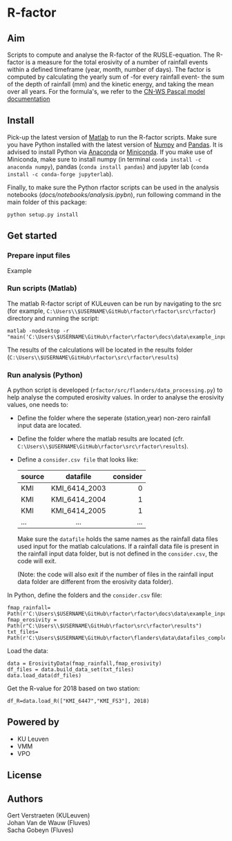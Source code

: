 

# R-factor

## Aim

Scripts to compute and analyse the R-factor of the RUSLE-equation. The 
R-factor is a measure for the total erosivity of a number of rainfall events
within a defined timeframe (year, month, number of days). The factor is 
computed by calculating the yearly sum of -for every rainfall event- the sum
of the depth of rainfall (mm) and the kinetic energy, and taking the mean 
over all years. For the formula's, we refer to the [CN-WS Pascal model documentation](https://docs.fluves.net/cnws-pascal/watem-sedem.html#rusle-factors)

## Install

Pick-up the latest version of [Matlab](https://nl.mathworks.com/products/matlab.html?requestedDomain=)
to run the R-factor scripts. Make sure you have Python installed with the 
latest version of [Numpy](https://numpy.org/) and [Pandas](https://pandas.pydata.org/). 
It is advised to install Python via [Anaconda](https://www.anaconda.com/products/individual) 
or [Miniconda](https://docs.conda.io/en/latest/miniconda.html). 
If you make use of Miniconda, make sure to install numpy (in terminal 
``conda install -c anaconda numpy``), pandas (``conda install pandas``) and 
jupyter lab (``conda install -c conda-forge jupyterlab``).  

Finally, to make sure the Python rfactor scripts can be used in the analysis 
notebooks (*docs/notebooks/analysis.ipybn*), run following command in the main 
folder of this package:

    python setup.py install
    
## Get started

### Prepare input files

Example

### Run scripts (Matlab)

The matlab R-factor script of KULeuven can be run by navigating to the src (for example, ``C:\Users\\$USERNAME\GitHub\rfactor\rfactor\src\rfactor``) directory and running the script:

    matlab -nodesktop -r "main('C:\Users\$USERNAME\GitHub\rfactor\rfactor\docs\data\example_inputdata')"

The results of the calculations will be located in the results folder (``C:\Users\\$USERNAME\GitHub\rfactor\src\rfactor\results``)

### Run analysis (Python)

A python script is developed (``rfactor/src/flanders/data_processing.py``) to help analyse the computed erosivity values. In order to analyse the erosivity values, one needs to:

- Define the folder where the seperate (station,year) non-zero rainfall input data are located.
- Define the folder where the matlab results are located (cfr. ``C:\Users\\$USERNAME\GitHub\rfactor\src\rfactor\results``).  
- Define a ``consider.csv file`` that looks like:

  | source        | datafile      | consider  |
  | ------------- |:-------------:| ---------:|
  | KMI	          | KMI_6414_2003 | 0         |
  | KMI	          | KMI_6414_2004 | 1         |
  | KMI	          | KMI_6414_2005 | 1         |
  | ...           | ...           | ...       |

  Make sure the ``datafile`` holds the same names as the rainfall data files used input for the matlab calculations. If a rainfall data file is present in the rainfall input data folder, but is not defined in the ``consider.csv``, the code will exit.

  (Note: the code will also exit if the number of files in the rainfall input data folder are different from the erosivity data folder).   

In Python, define the folders and the ``consider.csv`` file:

    fmap_rainfall=  Path(r'C:\Users\$USERNAME\GitHub\rfactor\rfactor\docs\data\example_inputdata')
    fmap_erosivity = Path(r"C:\Users\\$USERNAME\GitHub\rfactor\src\rfactor\results")
    txt_files= Path(r'C:\Users\$USERNAME\GitHub\rfactor\flanders\data\datafiles_completeness.csv')

Load the data:  

    data = ErosivityData(fmap_rainfall,fmap_erosivity)
    df_files = data.build_data_set(txt_files)
    data.load_data(df_files)

Get the R-value for 2018 based on two station:

    df_R=data.load_R(["KMI_6447","KMI_FS3"], 2018)

## Powered by

- KU Leuven
- VMM
- VPO

## License

## Authors

Gert Verstraeten (KULeuven)  
Johan Van de Wauw (Fluves)  
Sacha Gobeyn (Fluves)  
  